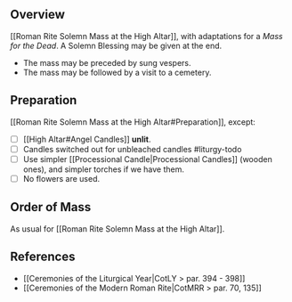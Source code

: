 ## Overview
[[Roman Rite Solemn Mass at the High Altar]], with adaptations for a _Mass for the Dead_. A Solemn Blessing may be given at the end.

- The mass may be preceded by sung vespers.
- The mass may be followed by a visit to a cemetery.

## Preparation
[[Roman Rite Solemn Mass at the High Altar#Preparation]], except:

- [ ] [[High Altar#Angel Candles]] **unlit**.
- [ ] Candles switched out for unbleached candles #liturgy-todo 
- [ ] Use simpler [[Processional Candle|Processional Candles]] (wooden ones), and simpler torches if we have them.
- [ ] No flowers are used.

## Order of Mass
As usual for [[Roman Rite Solemn Mass at the High Altar]].

## References
- [[Ceremonies of the Liturgical Year|CotLY > par. 394 - 398]]
- [[Ceremonies of the Modern Roman Rite|CotMRR > par. 70, 135]]